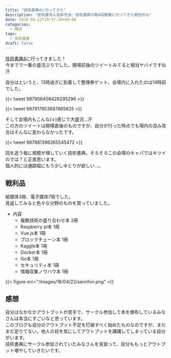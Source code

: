 ```yaml
---
title: "技術書典4に行ってきた"
description: "技術書同人誌即売会、技術書典の第4回開催に行ってきた報告的な"
date: 2018-04-22T19:57:39+09:00
categories:
  - 雑談
tags:
  - 技術書典
draft: false
---
```


[技術書典4](https://techbookfest.org/event/tbf04)に行ってきました！  
今までで一番の盛況ぶりでした。開場前後のツイートみてると相当ヤバイですね汗

自分はというと、13時過ぎに到着して整理券ゲット、会場内に入れたのは14時前でした。

{{< tweet 987906408426295296 >}}

{{< tweet 987917853687885825 >}}

そして会場内もこんな(↓)感じで大盛況…汗  
この方のツイートは開場直後のものですが、自分が行った時点でも場内の混み具合はそんなに変わらなかったです。

{{< tweet 987881396365545472 >}}

回を追う毎に規模が増していく技術書典。そろそろこの会場のキャパではキツイのでは？と正直思います。  
個人的には通路幅にもう少しゆとりが欲しい…。

## 戦利品

紙媒体3冊、電子媒体7冊でした。  
見返してみると色々な分野のものを買っていました。

- 内容
    - 複数技術の盛り合わせ本 2冊
    - Raspberry pi本 1冊
    - Vue.js本 1冊
    - ブロックチェーン本 1冊
    - Kaggle本 1冊
    - Docker本 1冊
    - Go本 1冊
    - セキュリティ本 1冊
    - 情報収集ノウハウ本 1冊

{{< figure src="/images/18/04/22/senrihin.png" >}}

## 感想

自分はなかなかアウトプットが苦手で、サークル参加して本を頒布しているみなさんは本当にすごいなと思っています。  
このブログも自分のアウトプット不足を打破すべく始めたものなのですが、まだまだ足りてない。他人の目を気にしてアウトプットを躊躇してしまっている自分がいます。  
技術書典にサークル参加されていたみなさんを見習って、自分ももっとアウトプット増やしていきたいです。

